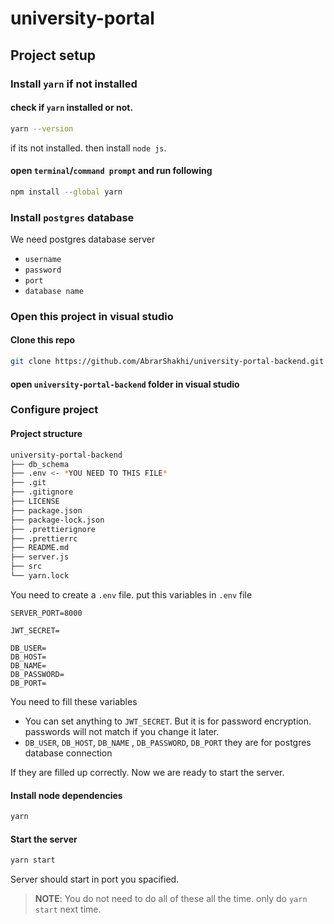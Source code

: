 # university-portal

## Project setup

### Install `yarn` if not installed

#### check if `yarn` installed or not.

```sh
yarn --version
```

if its not installed. then install `node js`.

#### open `terminal`/`command prompt` and run following

```sh
npm install --global yarn
```

### Install `postgres` database

We need postgres database server

- `username`
- `password`
- `port`
- `database name`

### Open this project in visual studio

#### Clone this repo

```sh
git clone https://github.com/AbrarShakhi/university-portal-backend.git
```

#### open `university-portal-backend` folder in visual studio

### Configure project

#### Project structure

```sh
university-portal-backend
├── db_schema
├── .env <- *YOU NEED TO THIS FILE*
├── .git
├── .gitignore
├── LICENSE
├── package.json
├── package-lock.json
├── .prettierignore
├── .prettierrc
├── README.md
├── server.js
├── src
└── yarn.lock
```

You need to create a `.env` file.
put this variables in `.env` file

```env
SERVER_PORT=8000

JWT_SECRET=

DB_USER=
DB_HOST=
DB_NAME=
DB_PASSWORD=
DB_PORT=
```

You need to fill these variables

- You can set anything to `JWT_SECRET`. But it is for password encryption. passwords will not match if you change it later.
- `DB_USER`, `DB_HOST`, `DB_NAME`
  , `DB_PASSWORD`, `DB_PORT` they are for postgres database connection

If they are filled up correctly. Now we are ready to start the server.

#### Install node dependencies

```sh
yarn
```

#### Start the server

```sh
yarn start
```

Server should start in port you spacified.

> **NOTE**: You do not need to do all of these all the time. only do `yarn start` next time.
